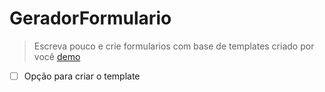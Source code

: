 # GeradorFormulario
> Escreva pouco e crie formularios com base de templates criado por você
[demo](https://viniceosm.github.io/GeradorFormulario/)

- [ ] Opção para criar o template
